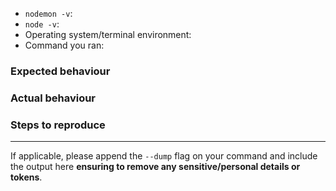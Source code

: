 <!-- 
  when raising an issue please include replies to the following questions, 
  and if you're reporting a bug, please include details on how to replicate
  and **assume** I have no knowledge of how your systems work - that includes
  gulp, grunt, webpack, etc. Thank you so much <3
-->

- `nodemon -v`:
- `node -v`:
- Operating system/terminal environment: 
- Command you ran:


### Expected behaviour


### Actual behaviour


### Steps to reproduce


---

If applicable, please append the `--dump` flag on your command and include the output here **ensuring to remove any sensitive/personal details or tokens**.

